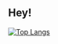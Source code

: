 ## Hey!

<!--
![Anurag's GitHub stats](https://github-readme-stats.vercel.app/api?username=Willianprof&bg_color=180deg,1D0D50,FFCC4B&show_icons=true&title_color=FFFFFF&text_color=FFFFFF&hide_border=true)
-->

[![Top Langs](https://github-readme-stats.vercel.app/api/top-langs/?username=Willianprof&bg_color=180deg,06AFEC,7FD6FB&show_icons=true&title_color=FFFFFF&text_color=FFFFFF&hide_border=true&layout=compact)](https://github.com/anuraghazra/github-readme-stats)


